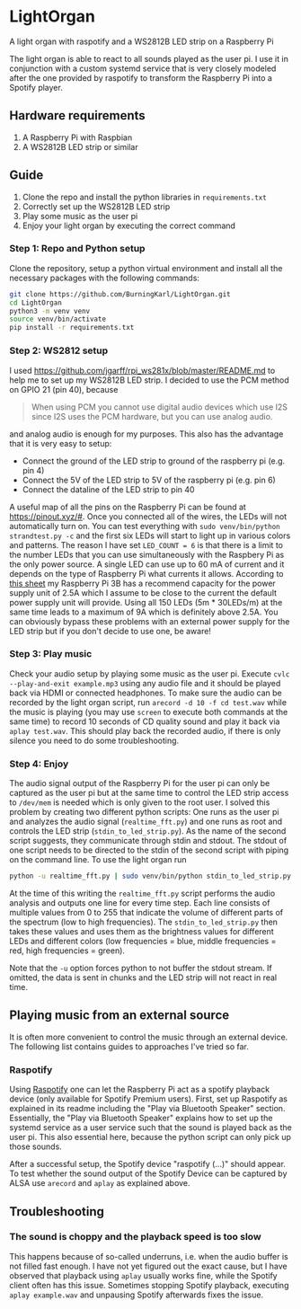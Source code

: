 # LightOrgan
A light organ with raspotify and a WS2812B LED strip on a Raspberry Pi

The light organ is able to react to all sounds played as the user pi.
I use it in conjunction with a custom systemd service that is very closely modeled after the one provided by raspotify
to transform the Raspberry Pi into a Spotify player.

## Hardware requirements
1. A Raspberry Pi with Raspbian
1. A WS2812B LED strip or similar

## Guide
1. Clone the repo and install the python libraries in `requirements.txt`
1. Correctly set up the WS2812B LED strip
1. Play some music as the user pi
1. Enjoy your light organ by executing the correct command

### Step 1: Repo and Python setup
Clone the repository, setup a python virtual environment and install all the necessary packages with the following commands:
```bash
git clone https://github.com/BurningKarl/LightOrgan.git
cd LightOrgan
python3 -m venv venv
source venv/bin/activate
pip install -r requirements.txt
```

### Step 2: WS2812 setup
I used https://github.com/jgarff/rpi_ws281x/blob/master/README.md to help me to set up my WS2812B LED strip. 
I decided to use the PCM method on GPIO 21 (pin 40), because 

> When using PCM you cannot use digital audio devices which use I2S since I2S uses the PCM hardware, but you can use analog audio.

and analog audio is enough for my purposes. 
This also has the advantage that it is very easy to setup: 

* Connect the ground of the LED strip to ground of the raspberry pi (e.g. pin 4)
* Connect the 5V of the LED strip to 5V of the raspberry pi (e.g. pin 6)
* Connect the dataline of the LED strip to pin 40

A useful map of all the pins on the Raspberry Pi can be found at https://pinout.xyz/#.
Once you connected all of the wires, the LEDs will not automatically turn on. 
You can test everything with `sudo venv/bin/python strandtest.py -c` and the first six LEDs will start to light up in various colors and patterns.
The reason I have set `LED_COUNT = 6` is that there is a limit to the number LEDs that you can use simultaneously with the Raspbery Pi as the only power source.
A single LED can use up to 60 mA of current and it depends on the type of Raspberry Pi what currents it allows.
According to [this sheet](https://www.raspberrypi.org/documentation/hardware/raspberrypi/power/README.md) my Raspberry Pi 3B
has a recommend capacity for the power supply unit of 2.5A which I assume to be close to the current the default power supply unit will provide.
Using all 150 LEDs (5m * 30LEDs/m) at the same time leads to a maximum of 9A which is definitely above 2.5A.
You can obviously bypass these problems with an external power supply for the LED strip but if you don't decide to use one, be aware!

### Step 3: Play music
Check your audio setup by playing some music as the user pi.
Execute `cvlc --play-and-exit example.mp3` using any audio file and it should be played back via HDMI or connected headphones.
To make sure the audio can be recorded by the light organ script, run `arecord -d 10 -f cd test.wav` while the music is playing (you may use `screen` to execute both commands at the same time) to record 10 seconds of CD quality sound and play it back via `aplay test.wav`.
This should play back the recorded audio, if there is only silence you need to do some troubleshooting.

### Step 4: Enjoy
The audio signal output of the Raspberry Pi for the user pi can only be captured as the user pi 
but at the same time to control the LED strip access to `/dev/mem` is needed which is only given to the root user.
I solved this problem by creating two different python scripts: 
One runs as the user pi and analyzes the audio signal (`realtime_fft.py`) and one runs as root and controls the LED strip (`stdin_to_led_strip.py`).
As the name of the second script suggests, they communicate through stdin and stdout.
The stdout of one script needs to be directed to the stdin of the second script with piping on the command line.
To use the light organ run
```bash
python -u realtime_fft.py | sudo venv/bin/python stdin_to_led_strip.py
```

At the time of this writing the `realtime_fft.py` script performs the audio analysis and outputs one line for every time step.
Each line consists of multiple values from 0 to 255 that indicate the volume of different parts of the spectrum (low to high frequencies).
The `stdin_to_led_strip.py` then takes these values and uses them as the brightness values for different LEDs and different colors (low frequencies = blue, middle frequencies = red, high frequencies = green).

Note that the `-u` option forces python to not buffer the stdout stream. If omitted, the data is sent in chunks and the LED strip will not react in real time.

## Playing music from an external source

It is often more convenient to control the music through an external device.
The following list contains guides to approaches I've tried so far.

### Raspotify
Using [Raspotify](https://github.com/dtcooper/raspotify) one can let the Raspberry Pi act as a spotify playback device (only available for Spotify Premium users).
First, set up Raspotify as explained in its readme including the "Play via Bluetooth Speaker" section.
Essentially, the "Play via Bluetooth Speaker" explains how to set up the systemd service as a user service such that the sound is played back as the user pi.
This also essential here, because the python script can only pick up those sounds.

After a successful setup, the Spotify device "raspotify (...)" should appear.
To test whether the sound output of the Spotify Device can be captured by ALSA use `arecord` and `aplay` as explained above.

## Troubleshooting

### The sound is choppy and the playback speed is too slow

This happens because of so-called underruns, i.e. when the audio buffer is not filled fast enough.
I have not yet figured out the exact cause, but I have observed that playback using `aplay` usually works fine, while the Spotify client often has this issue.
Sometimes stopping Spotify playback, executing `aplay example.wav` and unpausing Spotify afterwards fixes the issue.
